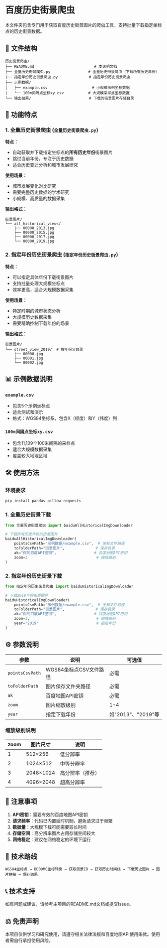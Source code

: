 # 百度历史街景爬虫

本文件夹包含专门用于获取百度历史街景图片的爬虫工具，支持批量下载指定坐标点的历史街景数据。

## 📁 文件结构

```
历史街景爬虫/
├── README.md                           # 本说明文档
├── 全量历史街景爬虫.py                 # 全量历史街景爬虫（下载所有历史年份）
├── 指定年份历史街景爬虫.py              # 指定年份历史街景爬虫
├── 示例数据/
│   ├── example.csv                    # 小规模示例坐标数据
│   └── 100m间隔点坐标xy.csv           # 大规模采样点坐标数据
└── 输出结果/                          # 下载的街景图片存储目录
```

## 🚀 功能特点

### 1. 全量历史街景爬虫 (`全量历史街景爬虫.py`)

**特点：**
- 自动获取并下载指定坐标点的**所有历史年份**街景图片
- 跳过当前年份，专注于历史数据
- 适合历史变迁分析和城市发展研究

**使用场景：**
- 城市发展变化对比研究
- 需要完整历史数据的学术研究
- 小规模、高质量的数据采集

**输出格式：**
```
街景图片/
└── all_historical_views/
    ├── 00000_2013.jpg
    ├── 00000_2015.jpg
    ├── 00000_2017.jpg
    └── 00000_2019.jpg
```

### 2. 指定年份历史街景爬虫 (`指定年份历史街景爬虫.py`)

**特点：**
- 可以指定具体年份下载街景图片
- 支持批量处理大规模坐标点
- 效率更高，适合大规模数据采集

**使用场景：**
- 特定时期的城市状态分析
- 大规模历史数据采集
- 需要精确控制下载年份的场景

**输出格式：**
```
街景图片/
└── street_view_2019/  # 按年份分目录
    ├── 00000.jpg
    ├── 00001.jpg
    └── 00002.jpg
```

## 📊 示例数据说明

### `example.csv`
- 包含5个示例坐标点
- 适合测试和演示
- 格式：WGS84坐标系，包含X（经度）和Y（纬度）列

### `100m间隔点坐标xy.csv`
- 包含11,109个100米间隔的采样点
- 适合大规模数据采集
- 覆盖较大地理区域

## 🛠️ 使用方法

### 环境要求
```bash
pip install pandas pillow requests
```

### 1. 全量历史街景下载
```python
from 全量历史街景爬虫 import baiduAllHistoricalImgDownloader

# 下载所有历史年份的街景图片
baiduAllHistoricalImgDownloader(
    pointsCsvPath="示例数据/example.csv",  # 坐标文件路径
    toFolderPath="街景图片",              # 保存目录
    ak="你的百度API密钥",                 # 百度地图API密钥
    zoom=3                               # 缩放级别
)
```

### 2. 指定年份历史街景下载
```python
from 指定年份历史街景爬虫 import baiduHistoricalImgDownloader

# 下载2019年的街景图片
baiduHistoricalImgDownloader(
    pointsCsvPath="示例数据/example.csv",  # 坐标文件路径
    toFolderPath="街景图片",              # 保存目录
    ak="你的百度API密钥",                 # 百度地图API密钥
    zoom=3,                              # 缩放级别
    year="2019"                          # 指定年份
)
```

## ⚙️ 参数说明

| 参数 | 说明 | 可选值 |
|------|------|--------|
| `pointsCsvPath` | WGS84坐标点CSV文件路径 | 必需 |
| `toFolderPath` | 图片保存文件夹路径 | 必需 |
| `ak` | 百度地图API密钥 | 必需 |
| `zoom` | 图片缩放级别 | 1-4 |
| `year` | 指定下载年份 | 如"2013"、"2019"等 |

### 缩放级别说明
| zoom | 图片尺寸 | 说明 |
|------|----------|------|
| 1 | 512×256 | 低分辨率 |
| 2 | 1024×512 | 中等分辨率 |
| 3 | 2048×1024 | 高分辨率（推荐） |
| 4 | 4096×2048 | 超高分辨率 |

## 📝 注意事项

1. **API密钥**：需要有效的百度地图API密钥
2. **请求频率**：代码已内置延时机制，避免请求过于频繁
3. **数据量**：大规模下载可能需要较长时间
4. **存储空间**：高分辨率图片占用存储空间较大
5. **网络稳定**：建议在网络稳定的环境下运行

## 🔧 技术路线

```
WGS84坐标点 → BD09MC坐标转换 → 获取街景ID → 获取历史时间线 → 下载历史图片 → 图片拼接 → 保存结果
```

## 📞 技术支持

如有问题或建议，请参考主项目的README.md文档或提交Issue。

## ⚖️ 免责声明

本项目仅供学习和研究使用，请遵守相关法律法规和百度地图API使用条款。使用者需自行承担使用风险。
